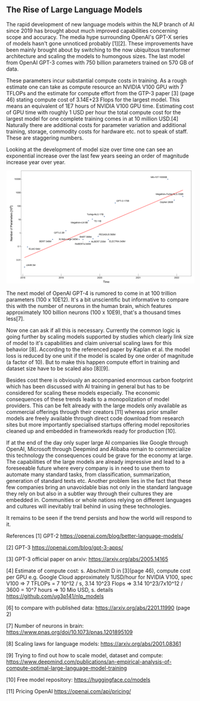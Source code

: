 ## The Rise of Large Language Models

The rapid development of new language models within the NLP branch of AI since 2019 has brought about much improved capabilities concerning scope and accuracy. The media hype surrounding OpenAI's GPT-X series of models hasn't gone unnoticed probably [1][2]. These improvements have been mainly brought about by switching to the now ubiquitous transformer architecture and scaling the models to humongous sizes. The last model from OpenAI GPT-3 comes with 750 billion parameters trained on 570 GB of data.

These parameters incur substantial compute costs in training. As a rough estimate one can take as compute resource an NVIDIA V100 GPU with 7 TFLOPs and the estimate for compute effort from the GTP-3 paper [3] (page 46) stating compute cost of 3.14E+23 Flops for the largest model. This means an equivalent of 1E7 hours of NVIDIA V100 GPU time. Estimating cost of GPU time with roughly 1 USD per hour the total compute cost for the largest model for one complete training comes in at 10 million USD.[4] Naturally there are additional costs for parameter variation and additional training, storage, commodity costs for hardware etc. not to speak of staff. These are staggering numbers.

Looking at the development of model size over time one can see an exponential increase over the last few years seeing an order of magnitude increase year over year.

![Size of language models over time](assets/nlp_models_sizes_over_time.png)

The next model of OpenAI GPT-4 is rumored to come in at 100 trillion parameters (100 x 10E12). It's a bit unscientific but informative to compare this with the number of neurons in the human brain, which features approximately 100 billion neurons (100 x 10E9), that's a thousand times less[7].

Now one can ask if all this is necessary. Currently the common logic is going further by scaling models supported by studies which clearly link size of model to it's capabilities and claim universal scaling laws for this behavior [8]. According to the referenced paper by Kaplan et al. the model loss is reduced by one unit if the model is scaled by one order of magnitude (a factor of 10). But to make this happen compute effort in training and dataset size have to be scaled also [8][9].

Besides cost there is obviously an accompanied enormous carbon footprint which has been discussed with AI training in general but has to be considered for scaling these models especially. The economic consequences of these trends leads to a monopolization of model providers. This can be felt already with the large models only available as commercial offerings through their creators [11] whereas prior smaller models are freely available through direct code download from research sites but more importantly specialised startups offering model repositories cleaned up and embedded in frameworkds ready for production [10].

If at the end of the day only super large AI companies like Google through OpenAI, Microsoft through Deepmind and Alibaba remain to commercialize this technology the consequences could be grave for the economy at large. The capabilities of the large models are already impressive and lead to a foreseeable future where every company is in need to use them to automate many standard tasks, from classification, summarization, generation of standard texts etc. Another problem lies in the fact that these few companies bring an unavoidable bias not only in the standard language they rely on but also in a subtler way through their cultures they are embedded in. Communities or whole nations relying on different languages and cultures will inevitably trail behind in using these technologies.

It remains to be seen if the trend persists and how the world will respond to it.

References
[1] GPT-2 <https://openai.com/blog/better-language-models/>

[2] GPT-3 <https://openai.com/blog/gpt-3-apps/>

[3] GPT-3 official paper on arxiv: <https://arxiv.org/abs/2005.14165>

[4] Estimate of compute cost: s. Abschnitt D in [3](page 46), compute cost per GPU e.g. Google Cloud approximately 1USD/hour for NVIDIA V100, spec V100 => 7 TFLOPs = 7 10^12 / s, 3.14 10^23 Flops => 3.14 10^23/7x10^12 / 3600 = 10^7 hours => 10 Mio USD, s. details  <https://github.com/ug3p141/nlp_models>

[6] to compare with published data: <https://arxiv.org/abs/2201.11990> (page 2)

[7] Number of neurons in brain: <https://www.pnas.org/doi/10.1073/pnas.1201895109>

[8] Scaling laws for language models: <https://arxiv.org/abs/2001.08361>

[9] Trying to find out how to scale model, dataset and compute: <https://www.deepmind.com/publications/an-empirical-analysis-of-compute-optimal-large-language-model-training>

[10] Free model repository: <https://huggingface.co/models>

[11] Pricing OpenAI <https://openai.com/api/pricing/>
